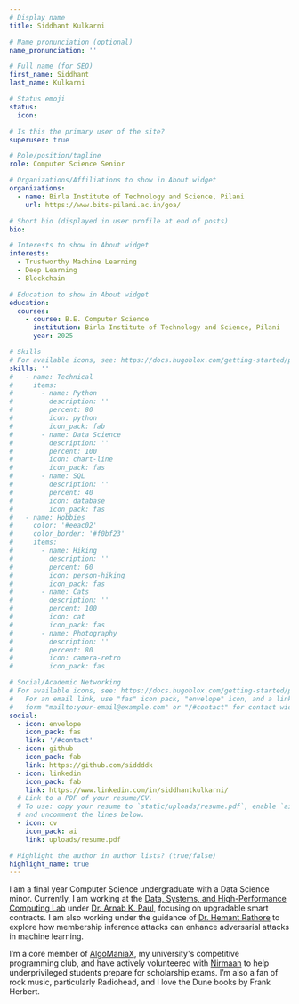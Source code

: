 ```yaml
---
# Display name
title: Siddhant Kulkarni

# Name pronunciation (optional)
name_pronunciation: ''

# Full name (for SEO)
first_name: Siddhant
last_name: Kulkarni

# Status emoji
status:
  icon:

# Is this the primary user of the site?
superuser: true

# Role/position/tagline
role: Computer Science Senior

# Organizations/Affiliations to show in About widget
organizations:
  - name: Birla Institute of Technology and Science, Pilani
    url: https://www.bits-pilani.ac.in/goa/

# Short bio (displayed in user profile at end of posts)
bio: 

# Interests to show in About widget
interests:
  - Trustworthy Machine Learning
  - Deep Learning
  - Blockchain

# Education to show in About widget
education:
  courses:
    - course: B.E. Computer Science
      institution: Birla Institute of Technology and Science, Pilani
      year: 2025

# Skills
# For available icons, see: https://docs.hugoblox.com/getting-started/page-builder/#icons
skills: ''
#   - name: Technical
#     items:
#       - name: Python
#         description: ''
#         percent: 80
#         icon: python
#         icon_pack: fab
#       - name: Data Science
#         description: ''
#         percent: 100
#         icon: chart-line
#         icon_pack: fas
#       - name: SQL
#         description: ''
#         percent: 40
#         icon: database
#         icon_pack: fas
#   - name: Hobbies
#     color: '#eeac02'
#     color_border: '#f0bf23'
#     items:
#       - name: Hiking
#         description: ''
#         percent: 60
#         icon: person-hiking
#         icon_pack: fas
#       - name: Cats
#         description: ''
#         percent: 100
#         icon: cat
#         icon_pack: fas
#       - name: Photography
#         description: ''
#         percent: 80
#         icon: camera-retro
#         icon_pack: fas

# Social/Academic Networking
# For available icons, see: https://docs.hugoblox.com/getting-started/page-builder/#icons
#   For an email link, use "fas" icon pack, "envelope" icon, and a link in the
#   form "mailto:your-email@example.com" or "/#contact" for contact widget.
social:
  - icon: envelope
    icon_pack: fas
    link: '/#contact'
  - icon: github
    icon_pack: fab
    link: https://github.com/siddddk
  - icon: linkedin
    icon_pack: fab
    link: https://www.linkedin.com/in/siddhantkulkarni/
  # Link to a PDF of your resume/CV.
  # To use: copy your resume to `static/uploads/resume.pdf`, enable `ai` icons in `params.yaml`,
  # and uncomment the lines below.
  - icon: cv
    icon_pack: ai
    link: uploads/resume.pdf

# Highlight the author in author lists? (true/false)
highlight_name: true
---
```


I am a final year Computer Science undergraduate with a Data Science minor. Currently, I am working at the [Data, Systems, and High-Performance Computing Lab](https://arnabkrpaul.github.io/Dashlab/) under [Dr. Arnab K. Paul](https://arnabkrpaul.github.io/), focusing on upgradable smart contracts. I am also working under the guidance of [Dr. Hemant Rathore](https://www.bits-pilani.ac.in/goa/hemant-rathore/) to explore how membership inference attacks can enhance adversarial attacks in machine learning.

I’m a core member of [AlgoManiaX](https://www.linkedin.com/company/algomaniax/), my university's competitive programming club, and have actively volunteered with [Nirmaan](https://nirmaan.org/) to help underprivileged students prepare for scholarship exams. I’m also a fan of rock music, particularly Radiohead, and I love the Dune books by Frank Herbert.